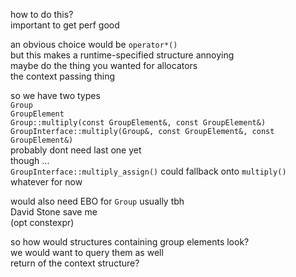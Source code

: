 how to do this?  
important to get perf good  

an obvious choice would be `operator*()`  
but this makes a runtime-specified structure annoying  
maybe do the thing you wanted for allocators  
the context passing thing  

so we have two types  
`Group`  
`GroupElement`  
`Group::multiply(const GroupElement&, const GroupElement&)`  
`GroupInterface::multiply(Group&, const GroupElement&, const GroupElement&)`  
probably dont need last one yet  
though ...  
`GroupInterface::multiply_assign()` could fallback onto `multiply()`  
whatever for now  

would also need EBO for `Group` usually tbh  
David Stone save me  
(opt constexpr)  


so how would structures containing group elements look?  
we would want to query them as well  
return of the context structure?  
